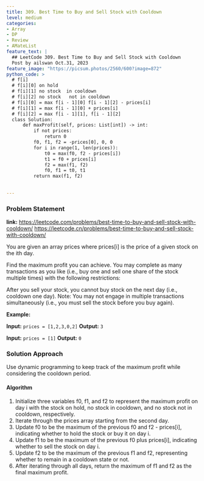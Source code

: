 ```yaml
---
title: 309. Best Time to Buy and Sell Stock with Cooldown
level: medium
categories:
- Array
- DP
- Review
- AMateList
feature_text: |
  ## LeetCode 309. Best Time to Buy and Sell Stock with Cooldown
  Post by ailswan Oct.31, 2023
feature_image: "https://picsum.photos/2560/600?image=872"
python_code: >
  # f[i]
  # f[i][0] on hold
  # f[i][1] no stock  in cooldown
  # f[i][2] no stock   not in cooldown 
  # f[i][0] = max f[i - 1][0] f[i - 1][2] - prices[i]
  # f[i][1] = max f[i - 1][0] + prices[i]
  # f[i][2] = max f[i - 1][1], f[i - 1][2]
  class Solution:
      def maxProfit(self, prices: List[int]) -> int:
          if not prices:
              return 0 
          f0, f1, f2 = -prices[0], 0, 0
          for i in range(1, len(prices)):
              t0 = max(f0, f2 - prices[i])
              t1 = f0 + prices[i]
              f2 = max(f1, f2)
              f0, f1 = t0, t1
          return max(f1, f2)
        
   
---
```


### Problem Statement
**link:**
https://leetcode.com/problems/best-time-to-buy-and-sell-stock-with-cooldown/
https://leetcode.cn/problems/best-time-to-buy-and-sell-stock-with-cooldown/
 
You are given an array prices where prices[i] is the price of a given stock on the ith day.

Find the maximum profit you can achieve. You may complete as many transactions as you like (i.e., buy one and sell one share of the stock multiple times) with the following restrictions:

After you sell your stock, you cannot buy stock on the next day (i.e., cooldown one day).
Note: You may not engage in multiple transactions simultaneously (i.e., you must sell the stock before you buy again).

**Example:**

**Input:** `prices = [1,2,3,0,2]`
**Output:** `3`
 
**Input:** `prices = [1]`
**Output:** `0`

### Solution Approach
Use dynamic programming to keep track of the maximum profit while considering the cooldown period.

#### Algorithm
1. Initialize three variables f0, f1, and f2 to represent the maximum profit on day i with the stock on hold, no stock in cooldown, and no stock not in cooldown, respectively.
2. Iterate through the prices array starting from the second day.
3. Update f0 to be the maximum of the previous f0 and f2 - prices[i], indicating whether to hold the stock or buy it on day i.
4. Update f1 to be the maximum of the previous f0 plus prices[i], indicating whether to sell the stock on day i.
5. Update f2 to be the maximum of the previous f1 and f2, representing whether to remain in a cooldown state or not.
6. After iterating through all days, return the maximum of f1 and f2 as the final maximum profit.